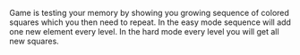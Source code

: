 Game is testing your memory by showing you growing sequence of colored squares which you then need to repeat. In the easy mode sequence will add one new element every level. In the hard mode every level you will get all new squares.